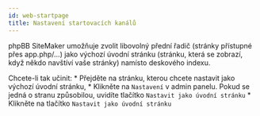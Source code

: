 ```yaml
---
id: web-startpage
title: Nastavení startovacích kanálů
---
```


phpBB SiteMaker umožňuje zvolit libovolný přední řadič (stránky přístupné přes app.php/...) jako výchozí úvodní stránku (stránku, která se zobrazí, když někdo navštíví vaše stránky) namísto deskového indexu.

Chcete-li tak učinit: * Přejděte na stránku, kterou chcete nastavit jako výchozí úvodní stránku, * Klikněte na `Nastavení` v admin panelu. Pokud se jedná o stranu způsobilou, uvidíte tlačítko `Nastavit jako úvodní stránku` * Klikněte na tlačítko `Nastavit jako úvodní stránku`